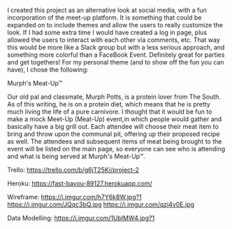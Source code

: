 I created this project as an alternative look at social media, with a fun incorporation of the meet-up platform. It is something that could be expanded on to include themes and allow the users to really customize the look. If I had some extra time I would have created a log in page, plus allowed the users to interact with each other via comments, etc. That way this would be more like a Slack group but with a less serious approach, and something more colorful than a FaceBook Event. Definitely great for parties and get togethers! For my personal theme (and to show off the fun you can have), I chose the following:

Murph's Meat-Up™

Our old pal and classmate, Murph Potts, is a protein lover from The South. As of this writing, he is on a protein diet, which means that he is pretty much living the life of a pure carnivore. I thought that it would be fun to make a mock Meet-Up (Meat-Up) event,in which people would gather and basically have a big grill out. Each attendee will choose their meat item to bring and throw upon the communal pit, offering up their proposed recipe as well. The attendees and subsequent items of meat being brought to the event will be listed on the main page, so everyone can see who is attending and what is being served at Murph's Meat-Up™. 

Trello: 
https://trello.com/b/g6jT25Ki/project-2

Heroku: 
https://fast-bayou-89127.herokuapp.com/

Wireframe: 
https://i.imgur.com/h7Y6k8W.jpg?1
https://i.imgur.com/JQqc3bQ.jpg
https://i.imgur.com/qzj4v0E.jpg

Data Modelling: 
https://i.imgur.com/1UblMW4.jpg?1